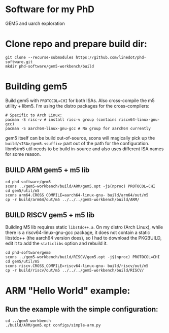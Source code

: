 # Software for my PhD #

GEM5 and uarch exploration

# Clone repo and prepare build dir:
 
```
git clone --recurse-submodules https://github.com/linedot/phd-software.git
mkdir phd-software/gem5-workbench/build
```

# Building gem5

Build gem5 with `PROTOCOL=CHI` for both ISAs. Also cross-compile the m5 utility + libm5. I'm using the distro packages for the cross-compilers:

```
# Specific to Arch Linux:
pacman -S risc-v # install risc-v group (contains riscv64-linux-gnu-gcc)
pacman -S aarch64-linux-gnu-gcc # No group for aarch64 currently
```

gem5 itself can be build out-of-source, scons will magically pick up the `build/<ISA>/gem5.<suffix>` part out of the path for the configuration.
libm5/m5 util needs to be build in-source and also uses different ISA names for some reason.

## BUILD ARM gem5 + m5 lib

```
cd phd-software/gem5
scons ../gem5-workbench/build/ARM/gem5.opt -j$(nproc) PROTOCOL=CHI
cd gem5/util/m5
scons arm64.CROSS_COMPILE=aarch64-linux-gnu- build/arm64/out/m5
cp -r build/arm64/out/m5 ../../../gem5-workbench/build/ARM/
```

## BUILD RISCV gem5 + m5 lib


Building M5 lib requires static `libstdc++.a`. On my distro (Arch Linux), while there is a riscv64-linux-gnu-gcc package, it does not contain a static libstdc++ (the aarch64 version does), so I had to download the PKGBUILD, edit it to add the `staticlibs` option and rebuild it.

```
cd phd-software/gem5
scons ../gem5-workbench/build/RISCV/gem5.opt -j$(nproc) PROTOCOL=CHI
cd gem5/util/m5
scons riscv.CROSS_COMPILE=riscv64-linux-gnu- build/riscv/out/m5
cp -r build/riscv/out/m5 ../../../gem5-workbench/build/RISCV/
```

# ARM "Hello World" example: #

## Run the example with the simple configuration: ##

```
cd ../gem5-workbench
./build/ARM/gem5.opt configs/simple-arm.py
```
